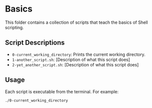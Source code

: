 # Basics

This folder contains a collection of scripts that teach the basics of Shell scripting.

## Script Descriptions

- `0-current_working_directory`: Prints the current working directory.
- `1-another_script.sh`: [Description of what this script does]
- `2-yet_another_script.sh`: [Description of what this script does]

## Usage

Each script is executable from the terminal. For example:

```bash
./0-current_working_directory

